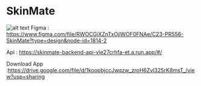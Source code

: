 # SkinMate
![alt text]([http://url/to/img.png](https://cdn.discordapp.com/attachments/1111457548453818439/1119257274783895623/logo_skinmate.png))
Figma : https://www.figma.com/file/RWOCGjXZnTxOjlWOF0FNAe/C23-PR556-SkinMate?type=design&node-id=1814-2

Api : https://skinmate-backend-api-vle27crhfa-et.a.run.app/#/

Download App :https://drive.google.com/file/d/1koopbjccJwqzw_zroH6Zvl325rK8msT_/view?usp=sharing
